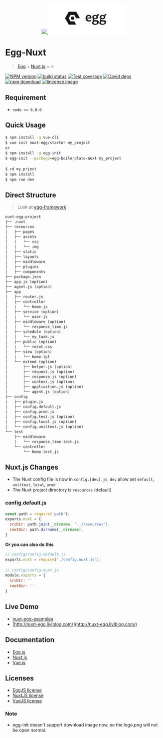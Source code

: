 
<p align="center">
    <a href="https://github.com/nuxt/nuxt.js" target="_blank">
    <img width="100" src="https://camo.githubusercontent.com/4aa5532ee9baf623c95b901372002dfa4e97ff01/687474703a2f2f696d6775722e636f6d2f56344c746f49492e706e67">
    </a>
    <a href="https://github.com/eggjs/egg/" target="_blank">
        <img width="250" src="https://raw.githubusercontent.com/eggjs/egg/master/docs/assets/egg-logo.png">
    </a>
</p>

# Egg-Nuxt

> [Egg](https://eggjs.org/) + [Nuxt.js](https://nuxtjs.org) = 🔥

[![NPM version][npm-image]][npm-url]
[![build status][travis-image]][travis-url]
[![Test coverage][codecov-image]][codecov-url]
[![David deps][david-image]][david-url]
[![npm download][download-image]][download-url]
[![lincense image][lincense-image]][lincense-url]

[npm-image]: https://img.shields.io/npm/v/nuxt-egg.svg?style=flat-square
[npm-url]: https://npmjs.org/package/nuxt-egg
[travis-image]: https://api.travis-ci.org/liyanlong/nuxt-egg.svg?branch=master
[travis-url]: https://travis-ci.org/liyanlong/nuxt-egg
[codecov-image]: https://codecov.io/github/liyanlong/nuxt-egg/coverage.svg?branch=master
[codecov-url]: https://codecov.io/github/liyanlong/nuxt-egg?branch=master
[david-image]: https://img.shields.io/david/liyanlong/nuxt-egg.svg?style=flat-square
[david-url]: https://david-dm.org/liyanlong/nuxt-egg
[download-image]: https://img.shields.io/npm/dm/nuxt-egg.svg?style=flat-square
[download-url]: https://npmjs.org/package/nuxt-egg
[lincense-image]: https://img.shields.io/npm/l/nuxt-egg.svg
[lincense-url]: https://github.com/liyanlong/nuxt-egg/blob/master/LICENSE

## Requirement

- `node >= 6.0.0`

## Quick Usage

```bash
$ npm install -g vue-cli
$ vue init nuxt-egg/starter my_project
or 
$ npm install -g egg-init
$ egg-init --package=egg-boilerplate-nuxt my_project

$ cd my_prject
$ npm install
$ npm run dev
```

## Direct Structure
> Look at [egg-framework](https://eggjs.org/zh-cn/basics/structure.html)

```
nuxt-egg-project
├── .nuxt
├── resources
|   ├── pages
│   ├── assets
│   |   └── css
│   |   └── img
│   ├── static
│   ├── layouts
│   ├── middleware
│   ├── plugins
│   ├── components
├── package.json
├── app.js (option)
├── agent.js (option)
├── app
|   ├── router.js
│   ├── controller
│   |   └── home.js
│   ├── service (option)
│   |   └── user.js
│   ├── middleware (option)
│   |   └── response_time.js
│   ├── schedule (option)
│   |   └── my_task.js
│   ├── public (option)
│   |   └── reset.css
│   ├── view (option)
│   |   └── home.tpl
│   └── extend (option)
│       ├── helper.js (option)
│       ├── request.js (option)
│       ├── response.js (option)
│       ├── context.js (option)
│       ├── application.js (option)
│       └── agent.js (option)
├── config
|   ├── plugin.js
|   ├── config.default.js
│   ├── config.prod.js
|   ├── config.test.js (option)
|   ├── config.local.js (option)
|   └── config.unittest.js (option)
└── test
    ├── middleware
    |   └── response_time.test.js
    └── controller
        └── home.test.js
```
##  Nuxt.js Changes

- The Nuxt config file is now in  `config.[dev].js`, `dev` allow set `default`, `unittest`, `local`, `prod`
- The Nuxt project directory is `resources` (default)

### config.default.js

```js
const path = require('path');
exports.nuxt = {
  srcDir: path.join(__dirname, '../resources'),
  rootDir: path.dirname(__dirname),
}
```
**Or you can also do this**

```js
// config/config.default.js
exports.nuxt = require('./config.nuxt.js');

// config/config.nuxt.js
module.exports = {
  srcDir: ''
  rootDir: ''
}
```

## Live Demo

- [nuxt-egg-examples](https://github.com/liyanlong/nuxt-egg-examples)
- [http://nuxt-egg.liylblog.com/](http://nuxt-egg.liylblog.com/)

## Documentation

- [Egg.js](https://eggjs.org/)
- [Nuxt.js](https://nuxtjs.org/guide/)
- [Vue.js](http://vuejs.org/guide/)

## Licenses

- [EggJS license](https://github.com/eggjs/egg/blob/master/LICENSE)
- [NuxtJS license](https://github.com/nuxt/nuxt.js/blob/master/LICENSE.md)
- [VueJS license](https://github.com/vuejs/vue/blob/master/LICENSE)

### Note
- egg-init doesn't support download image now, so the logo.png will not be open normal.
